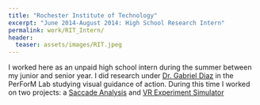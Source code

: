 ```yaml
---
title: "Rochester Institute of Technology"
excerpt: "June 2014-August 2014: High School Research Intern"
permalink: work/RIT_Intern/
header:
  teaser: assets/images/RIT.jpeg
---
```

I worked here as an unpaid high school intern during the summer between my junior and senior year.  I did research under [Dr. Gabriel Diaz](https://www.rit.edu/science/people/gabriel-diaz) in the PerForM Lab studying visual guidance of action.  During this time I worked on two projects: a [Saccade Analysis](/projects/SaccadeAnalyzer/) and [VR Experiment Simulator](/projects/VRSimulator/)

